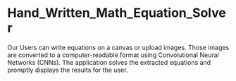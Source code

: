 # Hand_Written_Math_Equation_Solver

Our Users can write equations on a canvas or upload images. 
Those images are converted to a computer-readable format using Convolutional Neural Networks (CNNs).
The application solves the extracted equations and promptly displays the results for the user.
